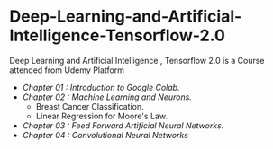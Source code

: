 # Deep-Learning-and-Artificial-Intelligence-Tensorflow-2.0
Deep Learning and Artificial Intelligence , Tensorflow 2.0 is a Course attended from Udemy Platform

+ *Chapter 01 : Introduction to Google Colab.*
+ *Chapter 02 : Machine Learning and Neurons.*
  + Breast Cancer Classification.
  + Linear Regression for Moore's Law.
+ *Chapter 03 : Feed Forward Artificial Neural Networks.*
+ *Chapter 04 : Convolutional Neural Networks*
